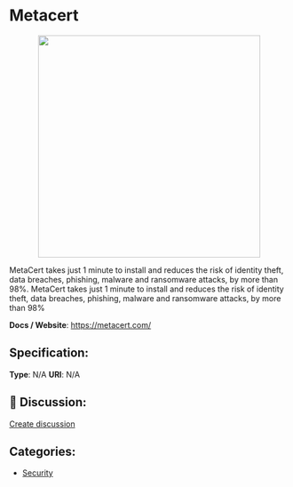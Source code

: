 # Metacert
<p align="center">
    <img width="400" src="https://raw.githubusercontent.com/apis-list/apis-list/apis/metacert/logo_256x256.png" />
</p>

MetaCert takes just 1 minute to install and reduces the risk of identity theft, data breaches, phishing, malware and ransomware attacks, by more than 98%. MetaCert takes just 1 minute to install and reduces the risk of identity theft, data breaches, phishing, malware and ransomware attacks, by more than 98%

**Docs / Website**: https://metacert.com/

## Specification:
**Type**:  N/A 
**URI**:  N/A 

## 💬 Discussion:
[Create discussion](link)

## Categories:
- [Security](https://github.com/apis-list/apis-list#security)





